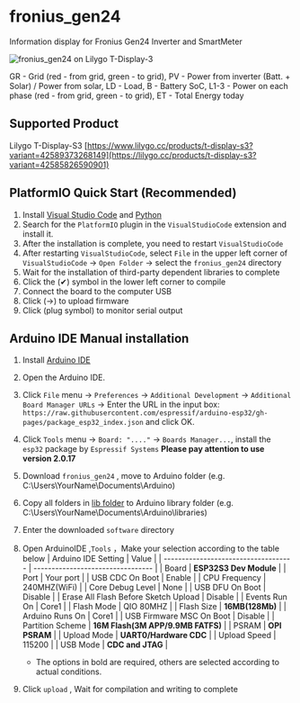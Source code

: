 # fronius_gen24
Information display for Fronius Gen24 Inverter and SmartMeter

![fronius_gen24 on Lilygo T-Display-3](https://github.com/user-attachments/assets/0c8e602b-5128-4b10-9781-90ab488df0a9)

GR - Grid (red - from grid, green - to grid), PV - Power from inverter (Batt. + Solar) / Power from solar, LD - Load, 
B - Battery SoC, L1-3 - Power on each phase (red - from grid, green - to grid), ET - Total Energy today

## Supported Product

Lilygo T-Display-S3
[https://www.lilygo.cc/products/t-display-s3?variant=42589373268149](https://lilygo.cc/products/t-display-s3?variant=42585826590901)

## PlatformIO Quick Start (Recommended)
1. Install [Visual Studio Code](https://code.visualstudio.com/) and [Python](https://www.python.org/)
2. Search for the `PlatformIO` plugin in the `VisualStudioCode` extension and install it.
3. After the installation is complete, you need to restart `VisualStudioCode`
4. After restarting `VisualStudioCode`, select `File` in the upper left corner of `VisualStudioCode` -> `Open Folder` -> select the `fronius_gen24` directory
5. Wait for the installation of third-party dependent libraries to complete
6. Click the (✔) symbol in the lower left corner to compile
7. Connect the board to the computer USB
8. Click (→) to upload firmware
9. Click (plug symbol) to monitor serial output


## Arduino IDE Manual installation

1. Install [Arduino IDE](https://www.arduino.cc/en/software)
2. Open the Arduino IDE.
3. Click `File` menu -> `Preferences` -> `Additional Development` -> `Additional Board Manager URLs` -> Enter the URL in the input box: `https://raw.githubusercontent.com/espressif/arduino-esp32/gh-pages/package_esp32_index.json` and click OK.
4. Click `Tools` menu -> `Board: "...."` -> `Boards Manager...`, install the `esp32` package by `Espressif Systems` **Please pay attention to use version 2.0.17**
5. Download `fronius_gen24` , move to Arduino folder (e.g. C:\Users\YourName\Documents\Arduino\)
6. Copy all folders in [lib folder](./lib/) to Arduino library folder (e.g. C:\Users\YourName\Documents\Arduino\libraries)
7. Enter the downloaded `software` directory
8. Open ArduinoIDE ,`Tools` ，Make your selection according to the table below
    | Arduino IDE Setting                  | Value                             |
    | ------------------------------------ | --------------------------------- |
    | Board                                | **ESP32S3 Dev Module**            |
    | Port                                 | Your port                         |
    | USB CDC On Boot                      | Enable                            |
    | CPU Frequency                        | 240MHZ(WiFi)                      |
    | Core Debug Level                     | None                              |
    | USB DFU On Boot                      | Disable                           |
    | Erase All Flash Before Sketch Upload | Disable                           |
    | Events Run On                        | Core1                             |
    | Flash Mode                           | QIO 80MHZ                         |
    | Flash Size                           | **16MB(128Mb)**                   |
    | Arduino Runs On                      | Core1                             |
    | USB Firmware MSC On Boot             | Disable                           |
    | Partition Scheme                     | **16M Flash(3M APP/9.9MB FATFS)** |
    | PSRAM                                | **OPI PSRAM**                     |
    | Upload Mode                          | **UART0/Hardware CDC**            |
    | Upload Speed                         | 115200                            |
    | USB Mode                             | **CDC and JTAG**                  |
    * The options in bold are required, others are selected according to actual conditions.

9. Click `upload` , Wait for compilation and writing to complete

